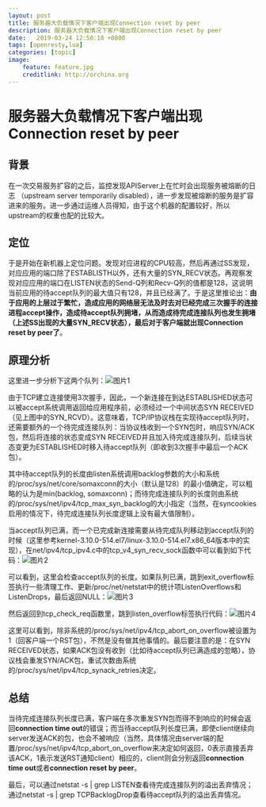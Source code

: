```yaml
---
layout: post
title: 服务器大负载情况下客户端出现Connection reset by peer 
description: 服务器大负载情况下客户端出现Connection reset by peer
date:   2019-03-24 12:50:18 +0800
tags: [openresty,lua]
categories: [topic]
image:
    feature: feature.jpg
    creditlink: http://orchina.org
---
```


# **服务器大负载情况下客户端出现Connection reset by peer**

## **背景**

在一次交易服务扩容的之后，监控发现APIServer上在忙时会出现服务被熔断的日志 （upstream server temporarily disabled），进一步发现被熔断的服务是扩容进来的服务。进一步通过运维人员得知，由于这个机器的配置较好，所以upstream的权重也配的比较大。

## **定位**

于是开始在新机器上定位问题。发现对应进程的CPU较高，然后再通过SS发现，对应应用的端口除了ESTABLISTH以外，还有大量的SYN_RECV状态。再观察发现对应应用的端口在LISTEN状态的Send-Q列和Recv-Q列的值都是128，这说明当前应用的待accept队列的最大值只有128，并且已经满了。于是这里推论出：**由于应用的上层过于繁忙，造成应用的网络层无法及时去对已经完成三次握手的连接进程accept操作，造成待accept队列拥堵，从而造成待完成连接队列也发生拥堵（上述SS出现的大量SYN_RECV状态），最后对于客户端就出现Connection reset by peer了**。

## **原理分析**

这里进一步分析下这两个队列：![图片1]()

由于TCP建立连接使用3次握手，因此，一个新连接在到达ESTABLISHED状态可以被accept系统调用返回给应用程序前，必须经过一个中间状态SYN RECEIVED（见上图中的SYN_RCVD）。这意味着，TCP/IP协议栈在实现待accept队列时，还需要额外的一个待完成连接队列：当协议栈收到一个SYN包时，响应SYN/ACK包，然后将连接的状态变成SYN RECEIVED并且加入待完成连接队列，后续当状态变更为ESTABLISHED时移入待accept队列（即收到3次握手中最后一个ACK包）。

其中待accept队列的长度由listen系统调用backlog参数的大小和系统的/proc/sys/net/core/somaxconn的大小（默认是128）的最小值确定，可以粗略的认为是min(backlog, somaxconn)；而待完成连接队列的长度则由系统的/proc/sys/net/ipv4/tcp_max_syn_backlog的大小指定（当然，在syncookies启用的情况下，待完成连接队列长度逻辑上没有最大值限制）。

当accept队列已满，而一个已完成新连接需要从待完成队列移动到accept队列的时候（这里参考kernel-3.10.0-514.el7/linux-3.10.0-514.el7.x86_64版本中的实现），在net/ipv4/tcp_ipv4.c中的tcp_v4_syn_recv_sock函数中可以看到如下代码：![图片2]()

可以看到，这里会检查accept队列的长度。如果队列已满，跳到exit_overflow标签执行一些清理工作、更新/proc/net/netstat中的统计项ListenOverflows和ListenDrops，最后返回NULL：![图片3]()

然后返回到tcp_check_req函数里，跳到listen_overflow标签执行代码：![图片4]()

这里可以看到，除非系统的/proc/sys/net/ipv4/tcp_abort_on_overflow被设置为1（回客户端一个RST包），不然是没有做其他事情的。最后要注意的是：在SYN RECEIVED状态，如果ACK包没有收到（比如待accept队列已满造成的忽略），协议栈会重发SYN/ACK包，重试次数由系统的/proc/sys/net/ipv4/tcp_synack_retries决定。

## **总结**

当待完成连接队列长度已满，客户端在多次重发SYN包而得不到响应的时候会返回**connection time out**的错误；而当待accept队列长度已满，即使client继续向server发送ACK的包，也会不被响应（当然，具体情况由server端的配置/proc/sys/net/ipv4/tcp_abort_on_overflow来决定如何返回，0表示直接丢弃该ACK，1表示发送RST通知client）相应的，client则会分别返回**connection time out**或者**connection reset by peer**。

最后，可以通过netstat -s | grep LISTEN查看待完成连接队列的溢出丢弃情况；通过netstat -s | grep TCPBacklogDrop查看待accept队列的溢出丢弃情况。
